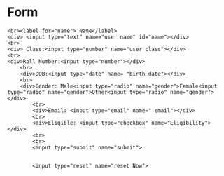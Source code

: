<!DOCTYPE html>
<html lang="en">

<head>
    <meta charset="UTF-8">
    <meta name="viewport" content="width=device-width, initial-scale=1.0">
    <title>Forms</title>
</head>
<h1>Form</h1>

<body>
    <form action="backend.php"></form>
    <!-- here name means the data that backend gets from these inputs -->

    <br><label for="name"> Name</label>
    <div> <input type="text" name="user name" id="name"></div>
    <br>
    <div> Class:<input type="number" name="user class"></div>
    <br>
    <div>Roll Number:<input type="number"></div>
        <br>
        <div>DOB:<input type="date" name= "birth date"></div>
        <br>
        <div>Gender: Male<input type="radio" name="gender">Female<input type="radio" name="gender">Other<input type="radio" name="gender"></div>
            <br>
            <div>Email: <input type="email" name=" email"></div>
            <br>
            <div>Eligible: <input type="checkbox" name="Eligibility"></div>
            <br>
            <br>
            <input type="submit" name="submit">
            
            
            <input type="reset" name="reset Now">
</body>
                       
</html>
